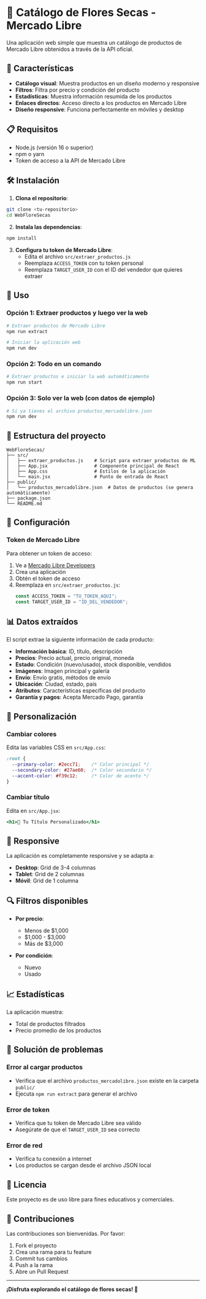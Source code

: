 # 🌿 Catálogo de Flores Secas - Mercado Libre

Una aplicación web simple que muestra un catálogo de productos de Mercado Libre obtenidos a través de la API oficial.

## 🚀 Características

- **Catálogo visual**: Muestra productos en un diseño moderno y responsive
- **Filtros**: Filtra por precio y condición del producto
- **Estadísticas**: Muestra información resumida de los productos
- **Enlaces directos**: Acceso directo a los productos en Mercado Libre
- **Diseño responsive**: Funciona perfectamente en móviles y desktop

## 📋 Requisitos

- Node.js (versión 16 o superior)
- npm o yarn
- Token de acceso a la API de Mercado Libre

## 🛠️ Instalación

1. **Clona el repositorio**:
```bash
git clone <tu-repositorio>
cd WebFloreSecas
```

2. **Instala las dependencias**:
```bash
npm install
```

3. **Configura tu token de Mercado Libre**:
   - Edita el archivo `src/extraer_productos.js`
   - Reemplaza `ACCESS_TOKEN` con tu token personal
   - Reemplaza `TARGET_USER_ID` con el ID del vendedor que quieres extraer

## 🚀 Uso

### Opción 1: Extraer productos y luego ver la web
```bash
# Extraer productos de Mercado Libre
npm run extract

# Iniciar la aplicación web
npm run dev
```

### Opción 2: Todo en un comando
```bash
# Extraer productos e iniciar la web automáticamente
npm run start
```

### Opción 3: Solo ver la web (con datos de ejemplo)
```bash
# Si ya tienes el archivo productos_mercadolibre.json
npm run dev
```

## 📁 Estructura del proyecto

```
WebFloreSecas/
├── src/
│   ├── extraer_productos.js    # Script para extraer productos de ML
│   ├── App.jsx                 # Componente principal de React
│   ├── App.css                 # Estilos de la aplicación
│   └── main.jsx                # Punto de entrada de React
├── public/
│   └── productos_mercadolibre.json  # Datos de productos (se genera automáticamente)
├── package.json
└── README.md
```

## 🔧 Configuración

### Token de Mercado Libre

Para obtener un token de acceso:

1. Ve a [Mercado Libre Developers](https://developers.mercadolibre.com.ar/)
2. Crea una aplicación
3. Obtén el token de acceso
4. Reemplaza en `src/extraer_productos.js`:
   ```javascript
   const ACCESS_TOKEN = "TU_TOKEN_AQUI";
   const TARGET_USER_ID = "ID_DEL_VENDEDOR";
   ```

## 📊 Datos extraídos

El script extrae la siguiente información de cada producto:

- **Información básica**: ID, título, descripción
- **Precios**: Precio actual, precio original, moneda
- **Estado**: Condición (nuevo/usado), stock disponible, vendidos
- **Imágenes**: Imagen principal y galería
- **Envío**: Envío gratis, métodos de envío
- **Ubicación**: Ciudad, estado, país
- **Atributos**: Características específicas del producto
- **Garantía y pagos**: Acepta Mercado Pago, garantía

## 🎨 Personalización

### Cambiar colores
Edita las variables CSS en `src/App.css`:
```css
:root {
  --primary-color: #2ecc71;    /* Color principal */
  --secondary-color: #27ae60;  /* Color secundario */
  --accent-color: #f39c12;     /* Color de acento */
}
```

### Cambiar título
Edita en `src/App.jsx`:
```jsx
<h1>🌿 Tu Título Personalizado</h1>
```

## 📱 Responsive

La aplicación es completamente responsive y se adapta a:
- **Desktop**: Grid de 3-4 columnas
- **Tablet**: Grid de 2 columnas
- **Móvil**: Grid de 1 columna

## 🔍 Filtros disponibles

- **Por precio**:
  - Menos de $1,000
  - $1,000 - $3,000
  - Más de $3,000

- **Por condición**:
  - Nuevo
  - Usado

## 📈 Estadísticas

La aplicación muestra:
- Total de productos filtrados
- Precio promedio de los productos

## 🚨 Solución de problemas

### Error al cargar productos
- Verifica que el archivo `productos_mercadolibre.json` existe en la carpeta `public/`
- Ejecuta `npm run extract` para generar el archivo

### Error de token
- Verifica que tu token de Mercado Libre sea válido
- Asegúrate de que el `TARGET_USER_ID` sea correcto

### Error de red
- Verifica tu conexión a internet
- Los productos se cargan desde el archivo JSON local

## 📄 Licencia

Este proyecto es de uso libre para fines educativos y comerciales.

## 🤝 Contribuciones

Las contribuciones son bienvenidas. Por favor:
1. Fork el proyecto
2. Crea una rama para tu feature
3. Commit tus cambios
4. Push a la rama
5. Abre un Pull Request

---

**¡Disfruta explorando el catálogo de flores secas! 🌸**
